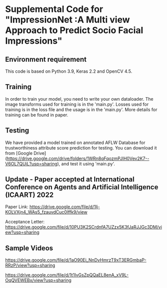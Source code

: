 # Supplemental Code for "ImpressionNet :A Multi view Approach to Predict Socio Facial Impressions"


## Environment requirement

This code is based on Python 3.9, Keras 2.2 and OpenCV 4.5.

## Training

In order to train your model, you need to write your own dataloader. The image transforms used for training is in the 'main.py'. Losses used for training is in the loss file and the usage is in the 'main.py'. More details for training can be found in paper.

## Testing

We have provided a model trained on annotated AFLW Database for trustworthiness attribute score prediction for testing. You can download it from [Google Drive] (https://drive.google.com/drive/folders/1WRn8qFqozmPJlH0Vev2K7--V6OL7QUiL?usp=sharing), and test it using 'main.py'.  

## Update - Paper accepted at International Conference on Agents and Artificial Intelligence (ICAART) 2022
Paper Link: https://drive.google.com/file/d/1lj-KOLVXjn4_WAs5_fzauvdCuc0lffk9/view

Acceptance Letter: https://drive.google.com/file/d/10PU3K2SCrdnfA7UZzx5K3fJaRJJGc3DM/view?usp=sharing

## Sample Videos
https://drive.google.com/file/d/1aO90Ei_NnDvHmrzT9xT3ERGmbaP-RRzP/view?usp=sharing

https://drive.google.com/file/d/1t1IvGsZpQQaEL8enA_xV9L-OqQVEWEBx/view?usp=sharing
